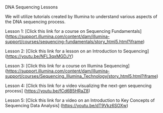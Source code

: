DNA Sequencing Lessons

We will utilize tutorials created by Illumina to understand various aspects of the DNA sequencing process.

Lesson 1: [Click this link for a course on Sequencing Fundamentals] (https://support.illumina.com/content/dam/illumina-support/courses/sequencing-fundamentals/story_html5.html?iframe)

Lesson 2: [Click this link for a lesson on an Introduction to Sequencing] (https://youtu.be/NFL3qxMGDJY)

Lesson 3: [Click this link for a course on Illumina Sequencing] (https://support.illumina.com/content/dam/illumina-support/courses/Sequencing_Illumina_Technology/story_html5.html?iframe)

Lesson 4: [Click this link for a video visualizing the next-gen sequencing process] (https://youtu.be/fCd6B5HRaZ8)

Lesson 5: [Click this link for a video on an Introduction to Key Concepts of Sequencing Data Analysis] (https://youtu.be/dT9Vkz6SOXw)
